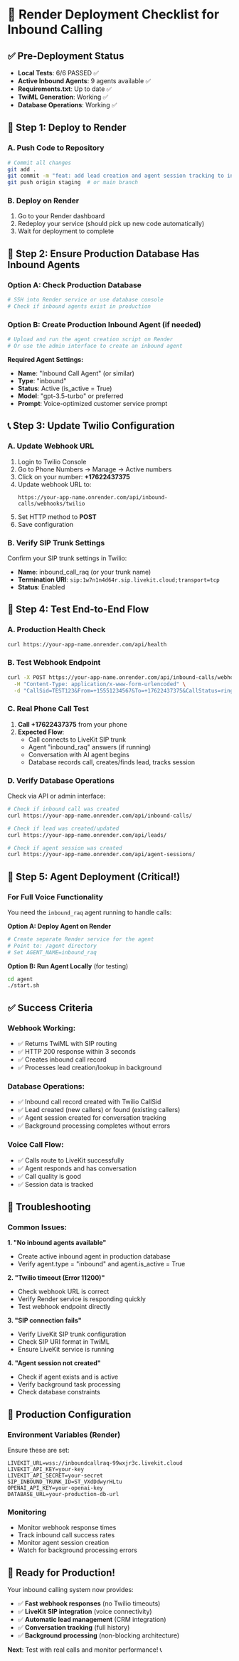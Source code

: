 # 🚀 Render Deployment Checklist for Inbound Calling

## ✅ **Pre-Deployment Status**
- **Local Tests**: 6/6 PASSED ✅
- **Active Inbound Agents**: 9 agents available ✅
- **Requirements.txt**: Up to date ✅
- **TwiML Generation**: Working ✅
- **Database Operations**: Working ✅

## 🔧 **Step 1: Deploy to Render**

### **A. Push Code to Repository**
```bash
# Commit all changes
git add .
git commit -m "feat: add lead creation and agent session tracking to inbound webhook"
git push origin staging  # or main branch
```

### **B. Deploy on Render**
1. Go to your Render dashboard
2. Redeploy your service (should pick up new code automatically)
3. Wait for deployment to complete

## 🤖 **Step 2: Ensure Production Database Has Inbound Agents**

### **Option A: Check Production Database**
```bash
# SSH into Render service or use database console
# Check if inbound agents exist in production
```

### **Option B: Create Production Inbound Agent** (if needed)
```bash
# Upload and run the agent creation script on Render
# Or use the admin interface to create an inbound agent
```

**Required Agent Settings:**
- **Name**: "Inbound Call Agent" (or similar)
- **Type**: "inbound"
- **Status**: Active (is_active = True)
- **Model**: "gpt-3.5-turbo" or preferred
- **Prompt**: Voice-optimized customer service prompt

## 📞 **Step 3: Update Twilio Configuration**

### **A. Update Webhook URL**
1. Login to Twilio Console
2. Go to Phone Numbers → Manage → Active numbers
3. Click on your number: **+17622437375**
4. Update webhook URL to:
   ```
   https://your-app-name.onrender.com/api/inbound-calls/webhooks/twilio
   ```
5. Set HTTP method to **POST**
6. Save configuration

### **B. Verify SIP Trunk Settings**
Confirm your SIP trunk settings in Twilio:
- **Name**: inbound_call_raq (or your trunk name)
- **Termination URI**: `sip:1w7n1n4d64r.sip.livekit.cloud;transport=tcp`
- **Status**: Enabled

## 🧪 **Step 4: Test End-to-End Flow**

### **A. Production Health Check**
```bash
curl https://your-app-name.onrender.com/api/health
```

### **B. Test Webhook Endpoint**
```bash
curl -X POST https://your-app-name.onrender.com/api/inbound-calls/webhooks/twilio \
  -H "Content-Type: application/x-www-form-urlencoded" \
  -d "CallSid=TEST123&From=+15551234567&To=+17622437375&CallStatus=ringing"
```

### **C. Real Phone Call Test**
1. **Call +17622437375** from your phone
2. **Expected Flow**:
   - Call connects to LiveKit SIP trunk
   - Agent "inbound_raq" answers (if running)
   - Conversation with AI agent begins
   - Database records call, creates/finds lead, tracks session

### **D. Verify Database Operations**
Check via API or admin interface:
```bash
# Check if inbound call was created
curl https://your-app-name.onrender.com/api/inbound-calls/

# Check if lead was created/updated
curl https://your-app-name.onrender.com/api/leads/

# Check if agent session was created
curl https://your-app-name.onrender.com/api/agent-sessions/
```

## 🎯 **Step 5: Agent Deployment** (Critical!)

### **For Full Voice Functionality**
You need the `inbound_raq` agent running to handle calls:

**Option A: Deploy Agent on Render**
```bash
# Create separate Render service for the agent
# Point to: /agent directory
# Set AGENT_NAME=inbound_raq
```

**Option B: Run Agent Locally** (for testing)
```bash
cd agent
./start.sh
```

## ✅ **Success Criteria**

### **Webhook Working**:
- ✅ Returns TwiML with SIP routing
- ✅ HTTP 200 response within 3 seconds
- ✅ Creates inbound call record
- ✅ Processes lead creation/lookup in background

### **Database Operations**:
- ✅ Inbound call record created with Twilio CallSid
- ✅ Lead created (new callers) or found (existing callers)
- ✅ Agent session created for conversation tracking
- ✅ Background processing completes without errors

### **Voice Call Flow**:
- ✅ Calls route to LiveKit successfully
- ✅ Agent responds and has conversation
- ✅ Call quality is good
- ✅ Session data is tracked

## 🚨 **Troubleshooting**

### **Common Issues**:

**1. "No inbound agents available"**
- Create active inbound agent in production database
- Verify agent.type = "inbound" and agent.is_active = True

**2. "Twilio timeout (Error 11200)"**
- Check webhook URL is correct
- Verify Render service is responding quickly
- Test webhook endpoint directly

**3. "SIP connection fails"**
- Verify LiveKit SIP trunk configuration
- Check SIP URI format in TwiML
- Ensure LiveKit service is running

**4. "Agent session not created"**
- Check if agent exists and is active
- Verify background task processing
- Check database constraints

## 📝 **Production Configuration**

### **Environment Variables** (Render)
Ensure these are set:
```
LIVEKIT_URL=wss://inboundcallraq-99wxjr3c.livekit.cloud
LIVEKIT_API_KEY=your-key
LIVEKIT_API_SECRET=your-secret
SIP_INBOUND_TRUNK_ID=ST_VXdDdwyrHLtu
OPENAI_API_KEY=your-openai-key
DATABASE_URL=your-production-db-url
```

### **Monitoring**
- Monitor webhook response times
- Track inbound call success rates
- Monitor agent session creation
- Watch for background processing errors

## 🎉 **Ready for Production!**

Your inbound calling system now provides:
- ✅ **Fast webhook responses** (no Twilio timeouts)
- ✅ **LiveKit SIP integration** (voice connectivity)
- ✅ **Automatic lead management** (CRM integration)
- ✅ **Conversation tracking** (full history)
- ✅ **Background processing** (non-blocking architecture)

**Next**: Test with real calls and monitor performance! 📞